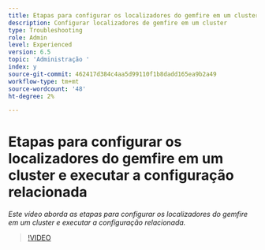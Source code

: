 ```yaml
---
title: Etapas para configurar os localizadores do gemfire em um cluster e executar a configuração relacionada
description: Configurar localizadores de gemfire em um cluster
type: Troubleshooting
role: Admin
level: Experienced
version: 6.5
topic: 'Administração '
index: y
source-git-commit: 462417d384c4aa5d99110f1b8dadd165ea9b2a49
workflow-type: tm+mt
source-wordcount: '48'
ht-degree: 2%

---
```



# Etapas para configurar os localizadores do gemfire em um cluster e executar a configuração relacionada

*Este vídeo aborda as etapas para configurar os localizadores do gemfire em um cluster e executar a configuração relacionada.*

>[!VIDEO](https://video.tv.adobe.com/v/335544?quality=9&learn=on)

